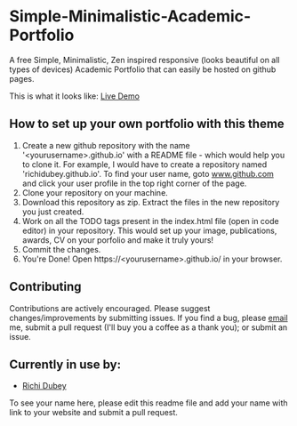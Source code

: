 # Simple-Minimalistic-Academic-Portfolio
A free Simple, Minimalistic, Zen inspired responsive (looks beautiful on all types of devices) Academic Portfolio that can easily be hosted on github pages.

This is what it looks like: [Live Demo](https://richidubey.github.io)

## How to set up your own portfolio with this theme
1. Create a new github repository with the name '\<yourusername\>.github.io' with a README file - which would help you to clone it. For example, I would have to create a repository named 'richidubey​​.github.​io'. To find your user name, goto www.github.com and click your user profile in the top right corner of the page.
2. Clone your repository on your machine.
3. Download this repository as zip. Extract the files in the new repository you just created.
4. Work on all the TODO tags present in the index.html file (open in code editor) in your repository. This would set up your image, publications, awards, CV on your porfolio and make it truly yours!
5. Commit the changes.
6. You're Done! Open https://\<yourusername\>.github.io/ in your browser.

## Contributing

Contributions are actively encouraged. Please suggest changes/improvements by submitting issues. If you find a bug, please [email](mailto:richidubey@gmail.com) me, submit a pull request (I'll buy you a coffee as a thank you); or submit an issue.

## Currently in use by:

 - [Richi Dubey](richidubey.github.io/)


To see your name here, please edit this readme file and add your name with link to your website and submit a pull request.
